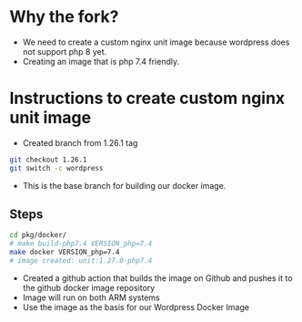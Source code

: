 # Why the fork?
* We need to create a custom nginx unit image because wordpress does not support php 8 yet. 
* Creating an image that is php 7.4 friendly.
# Instructions to create custom nginx unit image
- Created branch from 1.26.1 tag

```sh
git checkout 1.26.1
git switch -c wordpress
```
* This is the base branch for building our docker image.

## Steps

```sh
cd pkg/docker/
# make build-php7.4 VERSION_php=7.4
make docker VERSION_php=7.4
# image created: unit:1.27.0-php7.4
```
* Created a github action that builds the image on Github and pushes it to the github docker image repository
* Image will run on both ARM systems
* Use the image as the basis for our Wordpress Docker Image
